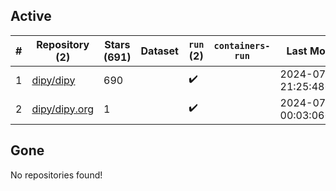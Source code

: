 ## Active
| # | Repository (2) | Stars (691) | Dataset | `run` (2) | `containers-run` | Last Modified |
| --- | --- | --- | --- | --- | --- | --- |
| 1 | [dipy/dipy](https://github.com/dipy/dipy) | 690 |  | :heavy_check_mark: |  | 2024-07-21 21:25:48+00:00 |
| 2 | [dipy/dipy.org](https://github.com/dipy/dipy.org) | 1 |  | :heavy_check_mark: |  | 2024-07-22 00:03:06+00:00 |

## Gone
No repositories found!
